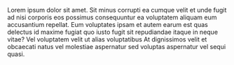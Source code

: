 Lorem ipsum dolor sit amet. Sit minus corrupti ea cumque velit 
et unde fugit ad nisi corporis eos possimus consequuntur ea 
voluptatem aliquam eum accusantium repellat. Eum voluptates 
ipsam et autem earum est quas delectus id maxime fugiat quo 
iusto fugit sit repudiandae itaque in neque vitae? Vel 
voluptatem velit ut alias voluptatibus At dignissimos velit et 
obcaecati natus vel molestiae aspernatur sed voluptas aspernatur 
vel sequi quasi.     